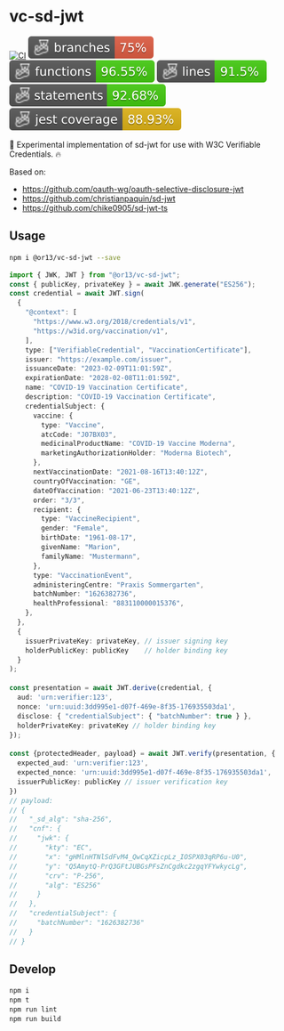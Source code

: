 # vc-sd-jwt

[![CI](https://github.com/or13/vc-sd-jwt/actions/workflows/ci.yml/badge.svg)](https://github.com/or13/vc-sd-jwt/actions/workflows/ci.yml)
![Branches](./badges/coverage-branches.svg)
![Functions](./badges/coverage-functions.svg)
![Lines](./badges/coverage-lines.svg)
![Statements](./badges/coverage-statements.svg)
![Jest coverage](./badges/coverage-jest%20coverage.svg)

<!-- [![NPM](https://nodei.co/npm/@or13/vc-sd-jwt.png?mini=true)](https://npmjs.org/package/@or13/vc-sd-jwt) -->

🚧 Experimental implementation of sd-jwt for use with W3C Verifiable Credentials. 🔥

Based on:

- https://github.com/oauth-wg/oauth-selective-disclosure-jwt
- https://github.com/christianpaquin/sd-jwt
- https://github.com/chike0905/sd-jwt-ts

## Usage

```sh
npm i @or13/vc-sd-jwt --save
```

```ts
import { JWK, JWT } from "@or13/vc-sd-jwt";
const { publicKey, privateKey } = await JWK.generate("ES256");
const credential = await JWT.sign(
  {
    "@context": [
      "https://www.w3.org/2018/credentials/v1",
      "https://w3id.org/vaccination/v1",
    ],
    type: ["VerifiableCredential", "VaccinationCertificate"],
    issuer: "https://example.com/issuer",
    issuanceDate: "2023-02-09T11:01:59Z",
    expirationDate: "2028-02-08T11:01:59Z",
    name: "COVID-19 Vaccination Certificate",
    description: "COVID-19 Vaccination Certificate",
    credentialSubject: {
      vaccine: {
        type: "Vaccine",
        atcCode: "J07BX03",
        medicinalProductName: "COVID-19 Vaccine Moderna",
        marketingAuthorizationHolder: "Moderna Biotech",
      },
      nextVaccinationDate: "2021-08-16T13:40:12Z",
      countryOfVaccination: "GE",
      dateOfVaccination: "2021-06-23T13:40:12Z",
      order: "3/3",
      recipient: {
        type: "VaccineRecipient",
        gender: "Female",
        birthDate: "1961-08-17",
        givenName: "Marion",
        familyName: "Mustermann",
      },
      type: "VaccinationEvent",
      administeringCentre: "Praxis Sommergarten",
      batchNumber: "1626382736",
      healthProfessional: "883110000015376",
    },
  },
  { 
    issuerPrivateKey: privateKey, // issuer signing key
    holderPublicKey: publicKey    // holder binding key
  }
);

const presentation = await JWT.derive(credential, { 
  aud: 'urn:verifier:123',
  nonce: 'urn:uuid:3dd995e1-d07f-469e-8f35-176935503da1',
  disclose: { "credentialSubject": { "batchNumber": true } },
  holderPrivateKey: privateKey // holder binding key
});

const {protectedHeader, payload} = await JWT.verify(presentation, {
  expected_aud: 'urn:verifier:123',
  expected_nonce: 'urn:uuid:3dd995e1-d07f-469e-8f35-176935503da1',
  issuerPublicKey: publicKey // issuer verification key
})
// payload:
// {
//   "_sd_alg": "sha-256",
//   "cnf": {
//     "jwk": {
//       "kty": "EC",
//       "x": "gHMlnHTNlSdFvM4_QwCqXZicpLz_IOSPX03qRP6u-U0",
//       "y": "Q5AmytQ-PrQ3GFtJUBGsPFsZnCgdkc2zgqYFYwkycLg",
//       "crv": "P-256",
//       "alg": "ES256"
//     }
//   },
//   "credentialSubject": {
//     "batchNumber": "1626382736"
//   }
// }
```

## Develop

```bash
npm i
npm t
npm run lint
npm run build
```
